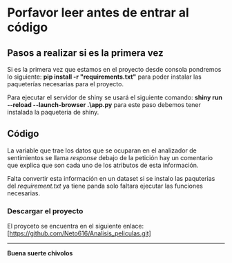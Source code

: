 # Porfavor leer antes de entrar al código

## Pasos a realizar si es la primera vez

Si es la primera vez que estamos en el proyecto desde consola pondremos lo siguiente:
**pip install -r "requirements.txt"** para poder instalar las paqueterías necesarias para el proyecto.

Para ejecutar el servidor de shiny se usará el siguiente comando: 
**shiny run --reload --launch-browser .\app.py** para este paso debemos tener instalada la paqueteria de shiny.

## Código

La variable que trae los datos que se ocuparan en el analizador de sentimientos se llama _response_ debajo de la petición hay un comentario que explica que son cada uno de los atributos de esta información.

Falta convertir esta información en un dataset si se instalo las paquterias del _requirement.txt_ ya tiene panda solo faltara ejecutar las funciones necesarias.

### Descargar el proyecto

El proyceto se encuentra en el siguiente enlace: [https://github.com/Neto616/Analisis_peliculas.git]

____

**Buena suerte chivolos**
